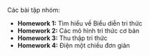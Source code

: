 Các bài tập nhóm:
* **Homework 1:** Tìm hiểu về Biểu diễn tri thức
* **Homework 2:** Các mô hình tri thức cơ bản
* **Homework 3:** Thu thập tri thức
* **Homework 4:** Điện một chiều đơn giản